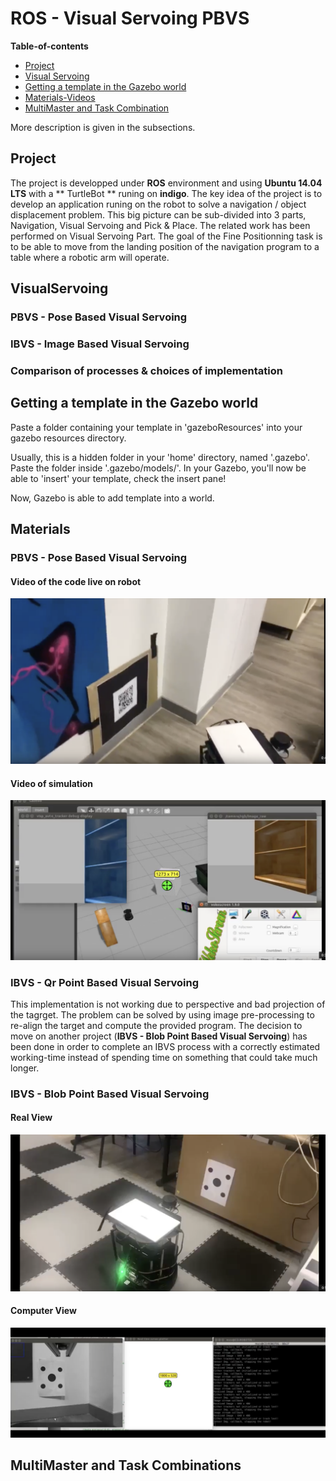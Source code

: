 # ROS - Visual Servoing PBVS

**Table-of-contents**

* [Project](#project)
* [Visual Servoing](#visualservoing)
* [Getting a template in the Gazebo world](#getting-a-template-in-the-gazebo-world)
* [Materials-Videos](#materials)
* [MultiMaster and Task Combination](#multimaster-and-task-combinations)


More description is given in the subsections.

## Project

The project is developped under **ROS** environment and using **Ubuntu 14.04 LTS** with a ** TurtleBot ** runing on **indigo**. 
The key idea of the project is to develop an application runing on the robot to solve a navigation / object displacement problem.
This big picture can be sub-divided into 3 parts, Navigation, Visual Servoing and Pick & Place. The related work has been performed on Visual Servoing Part.
The goal of the Fine Positionning task is to be able to move from the landing position of the navigation program to a table where a robotic arm will operate.


## VisualServoing

### PBVS - Pose Based Visual Servoing

### IBVS - Image Based Visual Servoing 

### Comparison of processes & choices of implementation


## Getting a template in the Gazebo world
Paste a folder containing your template in 'gazeboResources' into your gazebo resources directory.

Usually, this is a hidden folder in your 'home' directory, named '.gazebo'. Paste the folder inside '.gazebo/models/'. In your Gazebo, you'll now be able to 'insert' your template, check the insert pane!

Now, Gazebo is able to add template into a world. 

## Materials

### PBVS - Pose Based Visual Servoing
#### Video of the code live on robot
[![Watch the video](ressources/vide.png)](https://www.youtube.com/watch?v=K4BQ3v-MSrs)
#### Video of simulation
[![Watch the video](ressources/video.png)](https://www.youtube.com/watch?v=qCdgKvE52iY)

### IBVS - Qr Point Based Visual Servoing 
This implementation is not working due to perspective and bad projection of the tagrget. The problem can be solved by using image pre-processing to re-align the target and compute the provided program.
The decision to move on another project (**IBVS - Blob Point Based Visual Servoing**) has been done in order to complete an IBVS process with a correctly estimated working-time instead of spending time on something that could take much longer.

### IBVS - Blob Point Based Visual Servoing 
#### Real View
[![Watch the video](ressources/ibvs1.png)](https://www.youtube.com/watch?v=yDBamqhc0QQ)
#### Computer View
[![Watch the video](ressources/ibvs2.png)](https://www.youtube.com/watch?v=bUESEUgN75Q)
## MultiMaster and Task Combinations
